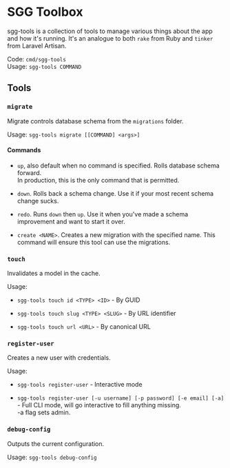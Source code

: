 # SGG Toolbox

sgg-tools is a collection of tools to manage various things about the app and how it's running. It's an analogue to both `rake` from Ruby and `tinker` from Laravel Artisan.

Code: `cmd/sgg-tools`  
Usage: `sgg-tools COMMAND`  



## Tools


### `migrate`

Migrate controls database schema from the `migrations` folder. 

Usage: `sgg-tools migrate [[COMMAND] <args>]`

#### Commands

- `up`, also default when no command is specified. Rolls database schema forward.  
   In production, this is the only command that is permitted.

- `down`. Rolls back a schema change. Use it if your most recent schema change sucks.

- `redo`. Runs `down` then `up`. Use it when you've made a schema improvement and want to start it over.

- `create <NAME>`. Creates a new migration with the specified name. This command will ensure this tool can use the migrations. 


### `touch`

Invalidates a model in the cache. 

Usage: 

- `sgg-tools touch id <TYPE> <ID>` - By GUID

- `sgg-tools touch slug <TYPE> <SLUG>` - By URL identifier

- `sgg-tools touch url <URL>` - By canonical URL


### `register-user`

Creates a new user with credentials.

Usage:

- `sgg-tools register-user` - Interactive mode

- `sgg-tools register-user [-u username] [-p password] [-e email] [-a]` - Full CLI mode, will go interactive to fill anything missing.  
   -a flag sets admin.

### `debug-config`

Outputs the current configuration.

Usage: `sgg-tools debug-config`
